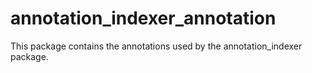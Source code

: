 # annotation_indexer_annotation

This package contains the annotations used by the annotation_indexer package.
